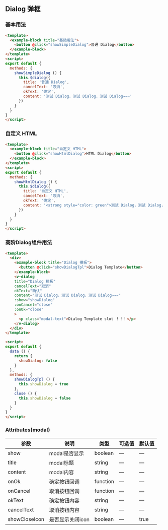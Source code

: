 ## Dialog 弹框

### 基本用法

```html
<template>
  <example-block title="基础用法">
    <button @click="showSimpleDialog">普通 Dialog</button>
  </example-block>
</template>
<script>
export default {
  methods: {
    showSimpleDialog () {
      this.$dialog({
        title: '普通 Dialog',
        cancelText: '取消',
        okText: '确定',
        content: '测试 Dialog，测试 Dialog，测试 Dialog~~~'
      })
    }
  }
}
</script>
```

### 自定义 HTML

```html
<template>
  <example-block title="自定义 HTML">
    <button @click="showHtmlDialog">HTML Dialog</button>
  </example-block>
</template>
<script>
export default {
  methods: {
    showHtmlDialog () {
      this.$dialog({
        title: '自定义 HTML',
        cancelText: '取消',
        okText: '确定',
        content: '<strong style="color: green">测试 Dialog，测试 Dialog，测试 Dialog~~~</strong style="color: green">'
      })
    }
  }
}
</script>
```

### 高阶Dialog组件用法

```html
<template>
  <div>
    <example-block title="Dialog 模板">
      <button @click="showDialogTpl">Dialog Template</button>
    </example-block>
    <v-dialog
    title="Dialog 模板"
    cancelText="取消"
    okText="确认"
    content="测试 Dialog，测试 Dialog，测试 Dialog~~~"
    :show="showDialog"
    :onCancel="close"
    :onOk="close"
    >
      <p class="modal-text">Dialog Template slot ！！！</p>
    </v-dialog>
  </div>
</template>

<script>
export default {
  data () {
    return {
      showDialog: false
    }
  },
  methods: {
    showDialogTpl () {
      this.showDialog = true
    },
    close () {
      this.showDialog = false
    }
  }
}
</script>

```

### Attributes(modal)

| 参数      | 说明    | 类型      | 可选值       | 默认值   |
|---------- |-------- |---------- |-------------  |-------- |
| show  | modal是否显示    | boolean   | — | — |
| title  | modal标题  |  string  | — | —   |
| content  | modal内容  |  string  | — | —   |
| onOk  | 确定按钮回调    | function   | — | —   |
| onCancel  | 取消按钮回调    | function   | — | —   |
| okText  | 确定按钮内容    | string   | — | —   |
| cancelText  | 取消按钮内容    | string   | — | —   |
| showCloseIcon  | 是否显示关闭icon    | boolean   | — | true   |

